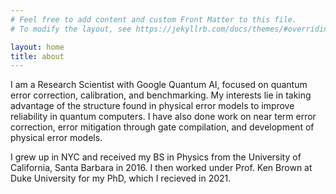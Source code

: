 ```yaml
---
# Feel free to add content and custom Front Matter to this file.
# To modify the layout, see https://jekyllrb.com/docs/themes/#overriding-theme-defaults

layout: home
title: about
---
```


I am a Research Scientist with Google Quantum AI, focused on quantum error correction, calibration, and benchmarking. My interests lie in taking advantage of the structure found in physical error models to improve reliability in quantum computers. I have also done work on near term error correction, error mitigation through gate compilation, and development of physical error models.

<!--I am a fifth year Physics PhD student studying Quantum Error Correction at Duke University advised by Prof Ken Brown. My interests are in finding ways to take advantage of the structure in physical error models to improve the reliability of near term quantum computers. My work is focused on near term fault-tolerant protocols, improved gate compilation, and development of physical error models. Welcome to my personal site! I’m a fourth year Physics PhD student at Duke University, advised by Prof. Ken Brown. I work on Quantum Information Theory, specifically on near term quantum error correction and mitigation. My focus is in maximizing the performance of small scale quantum computers through better understanding of physical error models. Our group is focused on ion trap quantum computers, but I am also interested in non-stabilizer codes, near term error detection, and schemes for universal fault tolerance in more general architectures. -->

I grew up in NYC and received my BS in Physics from the University of California, Santa Barbara in 2016. I then worked under Prof. Ken Brown at Duke University for my PhD, which I recieved in 2021.

<!--Teaching

While at Duke, I have been a recitation instructor for PHYS 151L: Mechanics for Engineers and PHYS 152L: Electromagnetism for Engineers, along with being a lab instructor for PHYS 142L: Electromagnetism for Pre-Meds and PHYS 152L: Electromagnetism for Engineers. -->
